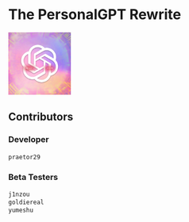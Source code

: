 # The PersonalGPT Rewrite
<img src="https://github.com/praetor29/personalgpt/blob/main/res/logo.png" width=25% height=25%>

## Contributors
### Developer
```plaintext
praetor29
```
### Beta Testers
```plaintext
j1nzou
goldiereal
yumeshu
```